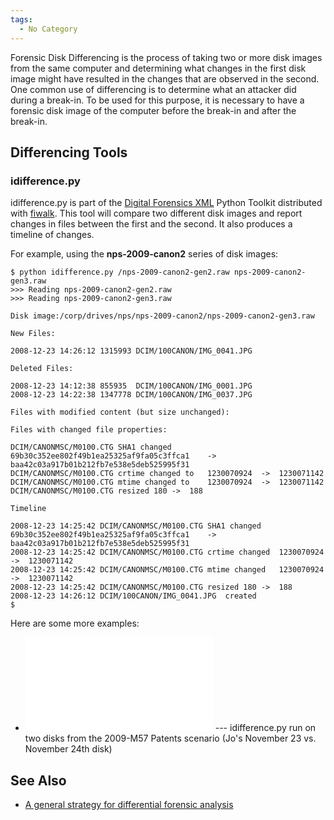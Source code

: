 ```yaml
---
tags:
  - No Category
---
```

Forensic Disk Differencing is the process of taking two or more disk
images from the same computer and determining what changes in the first
disk image might have resulted in the changes that are observed in the
second. One common use of differencing is to determine what an attacker
did during a break-in. To be used for this purpose, it is necessary to
have a forensic disk image of the computer before the break-in and after
the break-in.

## Differencing Tools

### idifference.py

idifference.py is part of the [Digital Forensics
XML](digital_forensics_xml.md) Python Toolkit distributed with
[fiwalk](fiwalk.md). This tool will compare two different disk
images and report changes in files between the first and the second. It
also produces a timeline of changes.

For example, using the **nps-2009-canon2** series of disk images:

    $ python idifference.py /nps-2009-canon2-gen2.raw nps-2009-canon2-gen3.raw
    >>> Reading nps-2009-canon2-gen2.raw
    >>> Reading nps-2009-canon2-gen3.raw

    Disk image:/corp/drives/nps/nps-2009-canon2/nps-2009-canon2-gen3.raw

    New Files:

    2008-12-23 14:26:12 1315993 DCIM/100CANON/IMG_0041.JPG

    Deleted Files:

    2008-12-23 14:12:38 855935  DCIM/100CANON/IMG_0001.JPG
    2008-12-23 14:22:38 1347778 DCIM/100CANON/IMG_0037.JPG

    Files with modified content (but size unchanged):

    Files with changed file properties:

    DCIM/CANONMSC/M0100.CTG SHA1 changed    69b30c352ee802f49b1ea25325af9fa05c3ffca1    ->  baa42c03a917b01b212fb7e538e5deb525995f31
    DCIM/CANONMSC/M0100.CTG crtime changed to   1230070924  ->  1230071142
    DCIM/CANONMSC/M0100.CTG mtime changed to    1230070924  ->  1230071142
    DCIM/CANONMSC/M0100.CTG resized 180 ->  188

    Timeline

    2008-12-23 14:25:42 DCIM/CANONMSC/M0100.CTG SHA1 changed    69b30c352ee802f49b1ea25325af9fa05c3ffca1    ->  baa42c03a917b01b212fb7e538e5deb525995f31
    2008-12-23 14:25:42 DCIM/CANONMSC/M0100.CTG crtime changed  1230070924  ->  1230071142
    2008-12-23 14:25:42 DCIM/CANONMSC/M0100.CTG mtime changed   1230070924  ->  1230071142
    2008-12-23 14:25:42 DCIM/CANONMSC/M0100.CTG resized 180 ->  188
    2008-12-23 14:26:12 DCIM/100CANON/IMG_0041.JPG  created
    $

Here are some more examples:

- ![<File:Idifference-demo1.txt>](Idifference-demo1.txt "File:Idifference-demo1.txt")
  --- idifference.py run on two disks from the 2009-M57 Patents scenario
  (Jo's November 23 vs. November 24th disk)

## See Also

- [A general strategy for differential forensic
  analysis](http://dfrws.org/2012/proceedings/DFRWS2012-6.pdf)